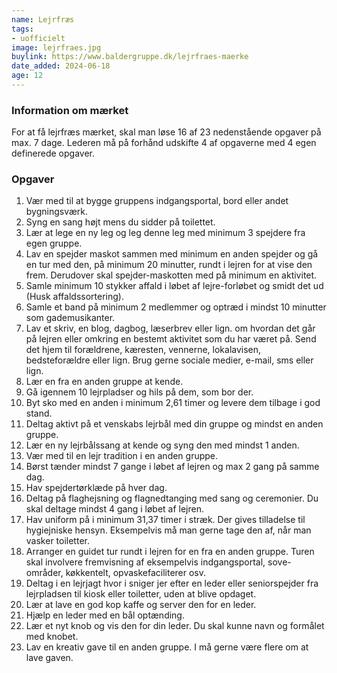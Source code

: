 ```yaml
---
name: Lejrfræs
tags:
- uofficielt
image: lejrfraes.jpg
buylink: https://www.baldergruppe.dk/lejrfraes-maerke
date_added: 2024-06-18
age: 12
---
```

### Information om mærket 

For at få lejrfræs mærket, skal man løse 16 af 23 nedenstående opgaver på max. 7 dage.
Lederen må på forhånd udskifte 4 af opgaverne med 4 egen definerede opgaver.

### Opgaver

1. Vær med til at bygge gruppens indgangsportal, bord eller andet bygningsværk.
2. Syng en sang højt mens du sidder på toilettet.
3. Lær at lege en ny leg og leg denne leg med minimum 3 spejdere fra egen gruppe.
4. Lav en spejder maskot sammen med minimum en anden spejder og gå en tur med den, på minimum 20 minutter, rundt i lejren for at vise den frem. Derudover skal spejder-maskotten med på minimum en aktivitet.
5. Samle minimum 10 stykker affald i løbet af lejre-forløbet og smidt det ud (Husk affaldssortering).
6. Samle et band på minimum 2 medlemmer og optræd i mindst 10 minutter som gademusikanter.
7. Lav et skriv, en blog, dagbog, læserbrev eller lign. om hvordan det går på lejren eller omkring en bestemt aktivitet som du har været på. Send det hjem til forældrene, kæresten, vennerne, lokalavisen, bedsteforældre eller lign. Brug gerne sociale medier, e-mail, sms eller lign.
8. Lær en fra en anden gruppe at kende.
9. Gå igennem 10 lejrpladser og hils på dem, som bor der.
10. Byt sko med en anden i minimum 2,61 timer og levere dem tilbage i god stand.
11. Deltag aktivt på et venskabs lejrbål med din gruppe og mindst en anden gruppe.
12. Lær en ny lejrbålssang at kende og syng den med mindst 1 anden.
13. Vær med til en lejr tradition i en anden gruppe.
14. Børst tænder mindst 7 gange i løbet af lejren og max 2 gang på samme dag.
15. Hav spejdertørklæde på hver dag.
16. Deltag på flaghejsning og flagnedtanging med sang og ceremonier. Du skal deltage mindst 4 gang i løbet af lejren.
17. Hav uniform på i minimum 31,37 timer i stræk. Der gives tilladelse til hygiejniske hensyn. Eksempelvis må man gerne tage den af, når man vasker toiletter.
18. Arranger en guidet tur rundt i lejren for en fra en anden gruppe. Turen skal involvere fremvisning af eksempelvis indgangsportal, sove-områder, køkkentelt, opvaskefaciliterer osv.
19. Deltag i en lejrjagt hvor i sniger jer efter en leder eller seniorspejder fra lejrpladsen til kiosk eller toiletter, uden at blive opdaget.
20. Lær at lave en god kop kaffe og server den for en leder.
21. Hjælp en leder med en bål optænding.
22. Lær et nyt knob og vis den for din leder. Du skal kunne navn og formålet med knobet.
23. Lav en kreativ gave til en anden gruppe. I må gerne være flere om at lave gaven.
